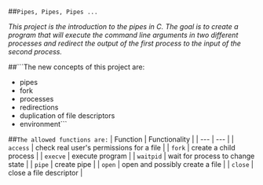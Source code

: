 ##```Pipes, Pipes, Pipes ...```

_This project is the introduction to the pipes in C. The goal is to create a program that will execute the command line arguments in two different processes and redirect the output of the first process to the input of the second process._

##```The new concepts of this project are:
* pipes
* fork
* processes
* redirections
* duplication of file descriptors
* environment```

##```The allowed functions are:```
| Function | Functionality |
| --- | --- |
| ```access``` | check real user's permissions for a file |
| ```fork``` | create a child process |
| ```execve``` | execute program |
| ```waitpid``` | wait for process to change state |
| ```pipe``` | create pipe |
| ```open``` | open and possibly create a file |
| ```close``` | close a file descriptor |


